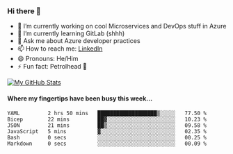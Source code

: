 ### Hi there 👋

- 🔭 I’m currently working on cool Microservices and DevOps stuff in Azure
- 🌱 I’m currently learning GitLab (shhh)
- 💬 Ask me about Azure developer practices
- 📫 How to reach me: [LinkedIn](https://www.linkedin.com/in/gordonbyers/)
- 😄 Pronouns: He/Him 
- ⚡ Fun fact: Petrolhead 🚙

[![My GitHub Stats](https://github-readme-stats.vercel.app/api/?username=gordonby&count_private=true&theme=tokyonight&showicons=true)]()
<!--[![My GitHub Language Stats](https://github-readme-stats.vercel.app/api/top-langs/?username=gordonby&langs_count=5&theme=tokyonight)]()-->

#### Where my fingertips have been busy this week... 
<!--START_SECTION:waka-->

```text
YAML         2 hrs 50 mins   ███████████████████▒░░░░░   77.50 %
Bicep        22 mins         ██▓░░░░░░░░░░░░░░░░░░░░░░   10.23 %
JSON         21 mins         ██▒░░░░░░░░░░░░░░░░░░░░░░   09.58 %
JavaScript   5 mins          ▓░░░░░░░░░░░░░░░░░░░░░░░░   02.35 %
Bash         0 secs          ░░░░░░░░░░░░░░░░░░░░░░░░░   00.25 %
Markdown     0 secs          ░░░░░░░░░░░░░░░░░░░░░░░░░   00.09 %
```

<!--END_SECTION:waka-->
